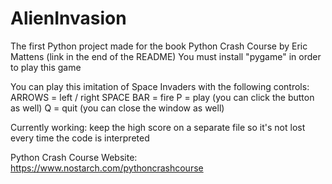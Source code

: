 # AlienInvasion
The first Python project made for the book Python Crash Course by Eric Mattens (link in the end of the README)
You must install "pygame" in order to play this game

You can play this imitation of Space Invaders with the following controls:
  ARROWS = left / right
  SPACE BAR = fire
  P = play (you can click the button as well)
  Q = quit (you can close the window as well)
  
Currently working: keep the high score on a separate file so it's not lost every time the code is interpreted

Python Crash Course Website: https://www.nostarch.com/pythoncrashcourse
